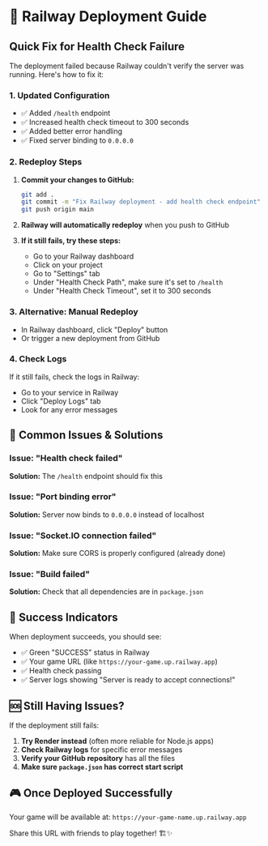 # 🚀 Railway Deployment Guide

## Quick Fix for Health Check Failure

The deployment failed because Railway couldn't verify the server was running. Here's how to fix it:

### 1. **Updated Configuration**
- ✅ Added `/health` endpoint
- ✅ Increased health check timeout to 300 seconds
- ✅ Added better error handling
- ✅ Fixed server binding to `0.0.0.0`

### 2. **Redeploy Steps**

1. **Commit your changes to GitHub:**
   ```bash
   git add .
   git commit -m "Fix Railway deployment - add health check endpoint"
   git push origin main
   ```

2. **Railway will automatically redeploy** when you push to GitHub

3. **If it still fails, try these steps:**
   - Go to your Railway dashboard
   - Click on your project
   - Go to "Settings" tab
   - Under "Health Check Path", make sure it's set to `/health`
   - Under "Health Check Timeout", set it to 300 seconds

### 3. **Alternative: Manual Redeploy**
- In Railway dashboard, click "Deploy" button
- Or trigger a new deployment from GitHub

### 4. **Check Logs**
If it still fails, check the logs in Railway:
- Go to your service in Railway
- Click "Deploy Logs" tab
- Look for any error messages

## 🔧 Common Issues & Solutions

### Issue: "Health check failed"
**Solution:** The `/health` endpoint should fix this

### Issue: "Port binding error"
**Solution:** Server now binds to `0.0.0.0` instead of localhost

### Issue: "Socket.IO connection failed"
**Solution:** Make sure CORS is properly configured (already done)

### Issue: "Build failed"
**Solution:** Check that all dependencies are in `package.json`

## 🎯 Success Indicators

When deployment succeeds, you should see:
- ✅ Green "SUCCESS" status in Railway
- ✅ Your game URL (like `https://your-game.up.railway.app`)
- ✅ Health check passing
- ✅ Server logs showing "Server is ready to accept connections!"

## 🆘 Still Having Issues?

If the deployment still fails:

1. **Try Render instead** (often more reliable for Node.js apps)
2. **Check Railway logs** for specific error messages
3. **Verify your GitHub repository** has all the files
4. **Make sure `package.json` has correct start script**

## 🎮 Once Deployed Successfully

Your game will be available at:
`https://your-game-name.up.railway.app`

Share this URL with friends to play together! 🏗️✨ 